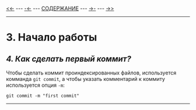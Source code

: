 [<<-](./2-1.md) ---
[-<-](./3-3.md) ---
[СОДЕРЖАНИЕ](./README.md) ---
[->-](./4-1.md) ---
[->>](./4-1.md)

---

# **3. Начало работы**
## *4. Как сделать первый коммит?*
Чтобы сделать коммит проиндексированных файлов, используется комманда `git commit`, а чтобы указать комментарий к коммиту используется опция `-m`:
```
git commit -m "first commit"
```
---
